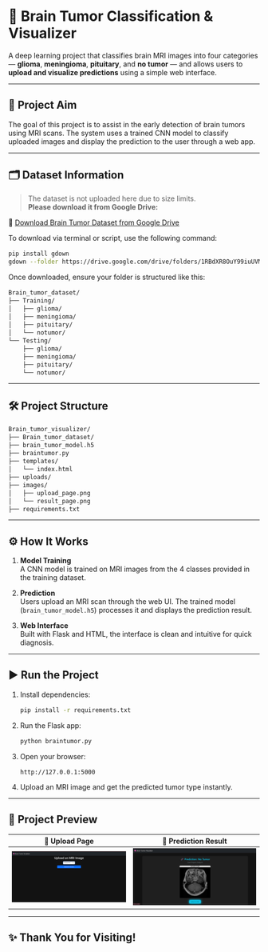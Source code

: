 # 🧠 Brain Tumor Classification & Visualizer

A deep learning project that classifies brain MRI images into four categories — **glioma**, **meningioma**, **pituitary**, and **no tumor** — and allows users to **upload and visualize predictions** using a simple web interface.

---

## 🎯 Project Aim

The goal of this project is to assist in the early detection of brain tumors using MRI scans. The system uses a trained CNN model to classify uploaded images and display the prediction to the user through a web app.

---

## 🗂️ Dataset Information

> The dataset is not uploaded here due to size limits.  
> **Please download it from Google Drive:**

📎 [Download Brain Tumor Dataset from Google Drive](https://drive.google.com/drive/folders/1RBdXR8OuY99iuUVMA6xrxWxhJOxVgl2g?usp=drive_link)

To download via terminal or script, use the following command:

```bash
pip install gdown
gdown --folder https://drive.google.com/drive/folders/1RBdXR8OuY99iuUVMA6xrxWxhJOxVgl2g

```
Once downloaded, ensure your folder is structured like this:

```
Brain_tumor_dataset/
├── Training/
│   ├── glioma/
│   ├── meningioma/
│   ├── pituitary/
│   └── notumor/
└── Testing/
    ├── glioma/
    ├── meningioma/
    ├── pituitary/
    └── notumor/
```

---

## 🛠️ Project Structure

```
Brain_tumor_visualizer/
├── Brain_tumor_dataset/
├── brain_tumor_model.h5
├── braintumor.py
├── templates/
│   └── index.html
├── uploads/
├── images/
│   ├── upload_page.png
│   └── result_page.png
├── requirements.txt
```

---

## ⚙️ How It Works

1. **Model Training**  
   A CNN model is trained on MRI images from the 4 classes provided in the training dataset.

2. **Prediction**  
   Users upload an MRI scan through the web UI. The trained model (`brain_tumor_model.h5`) processes it and displays the prediction result.

3. **Web Interface**  
   Built with Flask and HTML, the interface is clean and intuitive for quick diagnosis.

---

## ▶️ Run the Project

1. Install dependencies:
   ```bash
   pip install -r requirements.txt
   ```

2. Run the Flask app:
   ```bash
   python braintumor.py
   ```

3. Open your browser:
   ```
   http://127.0.0.1:5000
   ```

4. Upload an MRI image and get the predicted tumor type instantly.

---

## 📸 Project Preview

| 🔹 Upload Page | 🔹 Prediction Result |
|----------------|----------------------|
| ![Upload Page](images/upload_page.png) | ![Result Page](images/result_page.png) |

---

## ✨ Thank You for Visiting!


